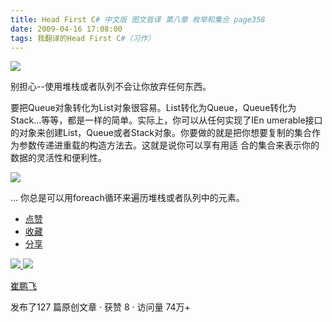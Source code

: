 ```yaml
---
title: Head First C# 中文版 图文皆译 第八章 枚举和集合 page358
date: 2009-04-16 17:08:00
tags: 我翻译的Head First C#（习作）
---
```

![](https://p-blog.csdn.net/images/p_blog_csdn_net/cuipengfei1/EntryImages/20090416/2009-04-16_16-47-00.jpg)

别担心--使用堆栈或者队列不会让你放弃任何东西。

  

要把Queue对象转化为List对象很容易。List转化为Queue，Queue转化为Stack...等等，都是一样的简单。实际上，你可以从任何实现了IEn
umerable接口的对象来创建List，Queue或者Stack对象。你要做的就是把你想要复制的集合作为参数传递进重载的构造方法去。这就是说你可以享有用适
合的集合来表示你的数据的灵活性和便利性。

  

![](https://p-blog.csdn.net/images/p_blog_csdn_net/cuipengfei1/EntryImages/20090416/2009-04-16_16-59-48.jpg)

...  你总是可以用foreach循环来遍历堆栈或者队列中的元素。

  * [ 点赞  ](javascript:;)
  * [ 收藏  ](javascript:;)
  * [ 分享 ](javascript:;)

[ ![](https://profile.csdnimg.cn/5/2/5/3_cuipengfei1)
![](https://g.csdnimg.cn/static/user-reg-year/1x/11.png)
](https://blog.csdn.net/cuipengfei1)

[ 崔鹏飞 ](https://blog.csdn.net/cuipengfei1)

发布了127 篇原创文章  ·  获赞 8  ·  访问量 74万+

